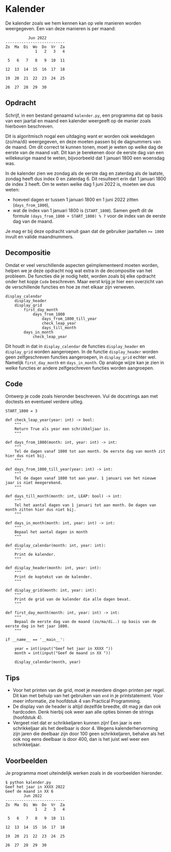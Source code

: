 # Kalender

De kalender zoals we hem kennen kan op vele manieren worden weergegeven. Een van deze manieren is per maand:

              Jun 2022
    --------------------------
    Zo  Ma  Di  Wo  Do  Vr  Za
                 1   2   3   4

     5   6   7   8   9  10  11

    12  13  14  15  16  17  18

    19  20  21  22  23  24  25

    26  27  28  29  30

## Opdracht

Schrijf, in een bestand genaamd `kalender.py`, een programma dat op basis van een jaartal en maand een kalender weergeeft op de manier zoals hierboven beschreven.

Dit is algoritmisch nogal een uitdaging want er worden ook weekdagen (zo/ma/di) weergegeven, en deze moeten passen bij de dagnummers van de maand. Om dit correct te kunnen tonen, moet je weten op welke dag de eerste van de maand valt. Dit kan je berekenen door de eerste dag van een willekeurige maand te weten, bijvoorbeeld dat 1 januari 1800 een woensdag was.

In de kalender zien we zondag als de eerste dag en zaterdag als de laatste, zondag heeft dus index 0 en zaterdag 6. Dit resulteert erin dat 1 januari 1800 de index 3 heeft. Om te weten welke dag 1 juni 2022 is, moeten we dus weten:
* hoeveel dagen er tussen 1 januari 1800 en 1 juni 2022 zitten (`days_from_1800`),
* wat de index van 1 januari 1800 is (`START_1800`).
Samen geeft dit de formule `(days_from_1800 + START_1800) % 7` voor de index van de eerste dag van de maand.

Je mag er bij deze opdracht vanuit gaan dat de gebruiker jaartallen `>= 1800` invult en valide maandnummers.

## Decompositie

Omdat er veel verschillende aspecten geïmplementeerd moeten worden, helpen we je deze opdracht nog wat extra in de decompositie van het probleem.
De functies die je nodig hebt, worden zoals bij elke opdracht onder het kopje `Code` beschreven. Maar eerst krijg je hier een overzicht van de verschillende functies en hoe ze met elkaar zijn verweven.

    display_calendar
        display_header
        display_grid
            first_day_month
                days_from_1800
                    days_from_1800_till_year
                    check_leap_year
                    days_till_month
            days_in_month
                check_leap_year

Dit houdt in dat in `display_calendar` de functies `display_header` en `display_grid` worden aangeroepen. In de functie `display_header` worden geen zelfgeschreven functies aangeroepen, in `display_grid` echter wel. Namelijk `first_day_month` en `days_in_month`. Op analoge wijze kan je zien in welke functies er andere zelfgeschreven functies worden aangroepen.


## Code

Ontwerp je code zoals hieronder beschreven. Vul de docstrings aan met doctests en eventueel verdere uitleg.

    START_1800 = 3

    def check_leap_year(year: int) -> bool:
        """
        Return True als year een schrikkeljaar is.
        """

    def days_from_1800(month: int, year: int) -> int:
        """
        Tel de dagen vanaf 1800 tot aan month. De eerste dag van month zit hier dus niet bij.
        """

    def days_from_1800_till_year(year: int) -> int:
        """
        Tel de dagen vanaf 1800 tot aan year. 1 januari van het nieuwe jaar is niet meegerekend.
        """

    def days_till_month(month: int, LEAP: bool) -> int:
        """
        Tel het aantal dagen van 1 januari tot aan month. De dagen van month zitten hier dus niet bij.
        """

    def days_in_month(month: int, year: int) -> int:
        """
        Bepaal het aantal dagen in month
        """

    def display_calendar(month: int, year: int):
        """
        Print de kalender.
        """

    def display_header(month: int, year: int):
        """
        Print de koptekst van de kalender.
        """

    def display_grid(month: int, year: int):
        """
        Print de grid van de kalender die alle dagen bevat.
        """

    def first_day_month(month: int, year: int) -> int:
        """
        Bepaal de eerste dag van de maand (zo/ma/di..) op basis van de eerste dag in het jaar 1800.
        """

    if __name__ == '__main__':

        year = int(input("Geef het jaar in XXXX "))
        month = int(input("Geef de maand in XX "))

        display_calendar(month, year)

## Tips

* Voor het printen van de grid, moet je meerdere dingen printen per regel. Dit kan met behulp van het gebruiken van `end` in je printstatement. Voor meer informatie, zie hoofdstuk 4 van Practical Programming.
* De display van de header is altijd dezelfde breedte, dit mag je dan ook hardcoden. Denk hierbij ook weer aan alle opties binnen de strings (hoofdstuk 4).
* Vergeet niet dat er schrikkeljaren kunnen zijn! Een jaar is een schrikkeljaar als het deelbaar is door 4. Wegens kalenderhervorming zijn jaren die deelbaar zijn door 100 geen schrikkeljaren, behalve als het ook nog eens deelbaar is door 400, dan is het juist wel weer een schrikkeljaar.

## Voorbeelden

Je programma moet uiteindelijk werken zoals in de voorbeelden hieronder.

    $ python kalender.py
    Geef het jaar in XXXX 2022
    Geef de maand in XX 6
            Jun 2022
    --------------------------
    Zo  Ma  Di  Wo  Do  Vr  Za
                 1   2   3   4

     5   6   7   8   9  10  11

    12  13  14  15  16  17  18

    19  20  21  22  23  24  25

    26  27  28  29  30

